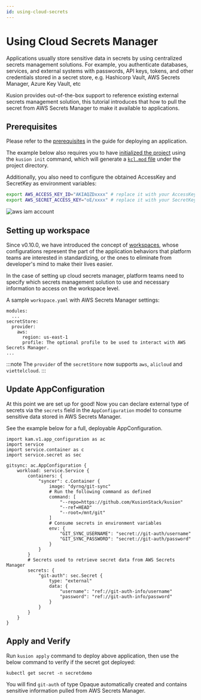 ```yaml
---
id: using-cloud-secrets
---
```


# Using Cloud Secrets Manager

Applications usually store sensitive data in secrets by using centralized secrets management solutions. For example, you authenticate databases, services, and external systems with passwords, API keys, tokens, and other credentials stored in a secret store, e.g. Hashicorp Vault, AWS Secrets Manager, Azure Key Vault, etc

Kusion provides out-of-the-box support to reference existing external secrets management solution, this tutorial introduces that how to pull the secret from AWS Secrets Manager to make it available to applications.

## Prerequisites

Please refer to the [prerequisites](../2-working-with-k8s/1-deploy-application#prerequisites) in the guide for deploying an application.

The example below also requires you to have [initialized the project](../2-working-with-k8s/1-deploy-application#initializing) using the `kusion init` command, which will generate a [`kcl.mod` file](../2-working-with-k8s/1-deploy-application#kclmod) under the project directory.

Additionally, you also need to configure the obtained AccessKey and SecretKey as environment variables: 

```bash
export AWS_ACCESS_KEY_ID="AKIAQZDxxxx" # replace it with your AccessKey
export AWS_SECRET_ACCESS_KEY="oE/xxxx" # replace it with your SecretKey
```

![aws iam account](/img/docs/user_docs/getting-started/aws-iam-account.png)

## Setting up workspace

Since v0.10.0, we have introduced the concept of [workspaces](../../../3-concepts/4-workspace.md), whose configurations represent the part of the application behaviors that platform teams are interested in standardizing, or the ones to eliminate from developer's mind to make their lives easier.

In the case of setting up cloud secrets manager, platform teams need to specify which secrets management solution to use and necessary information to access on the workspace level.

A sample `workspace.yaml` with AWS Secrets Manager settings:

```
modules:
  ...
secretStore:
  provider:
    aws:
      region: us-east-1
      profile: The optional profile to be used to interact with AWS Secrets Manager.
...
```

:::note
The `provider` of the `secretStore` now supports `aws`, `alicloud` and `viettelcloud`. 
:::

## Update AppConfiguration

At this point we are set up for good! Now you can declare external type of secrets via the `secrets` field in the `AppConfiguration` model to consume sensitive data stored in AWS Secrets Manager.

See the example below for a full, deployable AppConfiguration.

```
import kam.v1.app_configuration as ac
import service
import service.container as c
import service.secret as sec

gitsync: ac.AppConfiguration {
    workload: service.Service {
        containers: {
            "syncer": c.Container {
                image: "dyrnq/git-sync"
                # Run the following command as defined
                command: [
                    "--repo=https://github.com/KusionStack/kusion"
                    "--ref=HEAD"
                    "--root=/mnt/git"
                ]
                # Consume secrets in environment variables
                env: {
                    "GIT_SYNC_USERNAME": "secret://git-auth/username"
                    "GIT_SYNC_PASSWORD": "secret://git-auth/password"
                }
            }
        }
        # Secrets used to retrieve secret data from AWS Secrets Manager
        secrets: {
            "git-auth": sec.Secret {
                type: "external"
                data: {
                    "username": "ref://git-auth-info/username"
                    "password": "ref://git-auth-info/password"
                }
            }
        }
    }
}
```

## Apply and Verify

Run `kusion apply` command to deploy above application, then use the below command to verify if the secret got deployed:

```
kubectl get secret -n secretdemo
```

You will find `git-auth` of type Opaque automatically created and contains sensitive information pulled from AWS Secrets Manager.